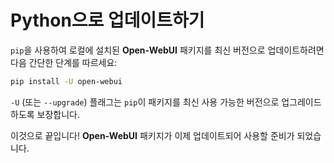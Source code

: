 # Python으로 업데이트하기

`pip`을 사용하여 로컬에 설치된 **Open-WebUI** 패키지를 최신 버전으로 업데이트하려면 다음 간단한 단계를 따르세요:

```bash
pip install -U open-webui
```

`-U` (또는 `--upgrade`) 플래그는 `pip`이 패키지를 최신 사용 가능한 버전으로 업그레이드하도록 보장합니다.

이것으로 끝입니다! **Open-WebUI** 패키지가 이제 업데이트되어 사용할 준비가 되었습니다.

